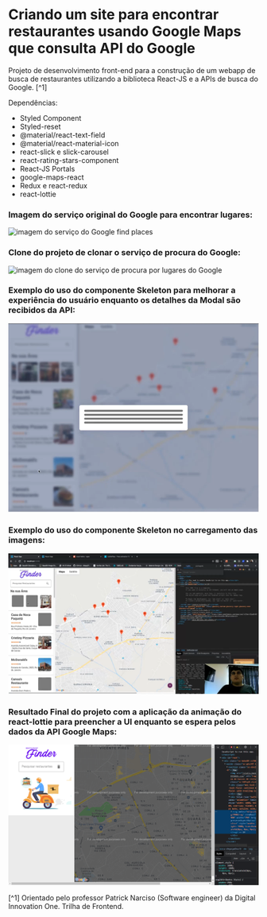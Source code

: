 # Criando um site para encontrar restaurantes usando Google Maps que consulta API do Google


Projeto de desenvolvimento front-end para a construção de um webapp de busca de restaurantes utilizando a biblioteca React-JS e a APIs de busca do Google. [^1]



Dependências:

- Styled Component
- Styled-reset
- @material/react-text-field
- @material/react-material-icon
- react-slick e slick-carousel 
- react-rating-stars-component
- React-JS Portals
- google-maps-react
- Redux e react-redux
- react-lottie


### Imagem do serviço original do Google para encontrar lugares:
![imagem do serviço do Google find places](./src/assets/serviço-google-find.png)



### Clone do projeto de clonar o serviço de procura do Google:
![imagem do clone do serviço de procura por lugares do Google](./src/assets/clone-do-serviço-google-find.png)


### Exemplo do uso do componente Skeleton para melhorar a experiência do usuário enquanto os detalhes da Modal são recibidos da API:
![imagem do efeito skeleton para preenchimeto dos cartões de informação](./src/assets/image-exemplo-do-uso-skeleton-no-preenchimento-dos-dados.png)


### Exemplo do uso do componente Skeleton no carregamento das imagens:
![Exemplo do uso do componente Skeleton no carregamento das imagens](./src/assets/exemplo-do-uso-do-skeleton-no-carregamento-das-imagens.png)



### Resultado Final do projeto com a aplicação da animação do react-lottie para preencher a UI enquanto se espera pelos dados da API Google Maps:
![imagem final do projeto com a animação de espera pelos resultados da API](./src/assets/project-image.png)





[^1] Orientado pelo professor Patrick Narciso (Software engineer) da Digital Innovation One. Trilha de Frontend.

